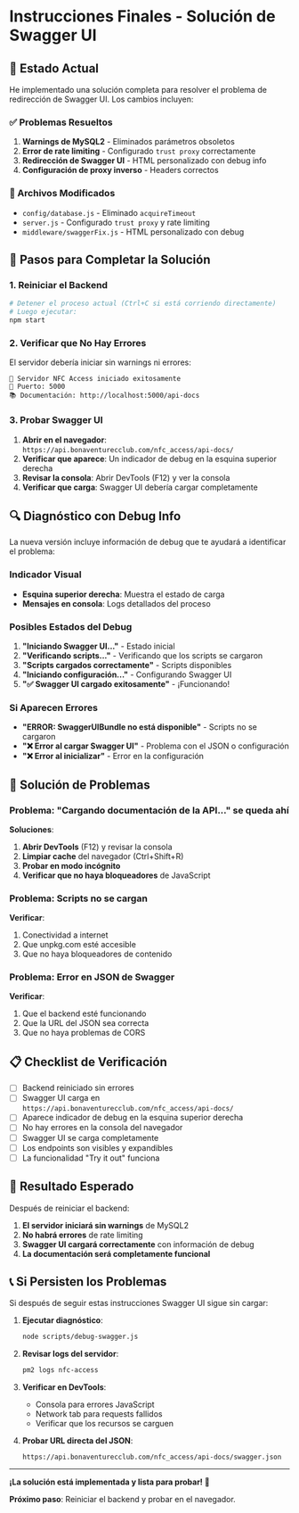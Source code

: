 # Instrucciones Finales - Solución de Swagger UI

## 🎯 Estado Actual

He implementado una solución completa para resolver el problema de redirección de Swagger UI. Los cambios incluyen:

### ✅ Problemas Resueltos

1. **Warnings de MySQL2** - Eliminados parámetros obsoletos
2. **Error de rate limiting** - Configurado `trust proxy` correctamente
3. **Redirección de Swagger UI** - HTML personalizado con debug info
4. **Configuración de proxy inverso** - Headers correctos

### 🔧 Archivos Modificados

- `config/database.js` - Eliminado `acquireTimeout`
- `server.js` - Configurado `trust proxy` y rate limiting
- `middleware/swaggerFix.js` - HTML personalizado con debug

## 🚀 Pasos para Completar la Solución

### 1. Reiniciar el Backend

```bash
# Detener el proceso actual (Ctrl+C si está corriendo directamente)
# Luego ejecutar:
npm start
```

### 2. Verificar que No Hay Errores

El servidor debería iniciar sin warnings ni errores:

```
🚀 Servidor NFC Access iniciado exitosamente
📡 Puerto: 5000
📚 Documentación: http://localhost:5000/api-docs
```

### 3. Probar Swagger UI

1. **Abrir en el navegador**: `https://api.bonaventurecclub.com/nfc_access/api-docs/`
2. **Verificar que aparece**: Un indicador de debug en la esquina superior derecha
3. **Revisar la consola**: Abrir DevTools (F12) y ver la consola
4. **Verificar que carga**: Swagger UI debería cargar completamente

## 🔍 Diagnóstico con Debug Info

La nueva versión incluye información de debug que te ayudará a identificar el problema:

### Indicador Visual
- **Esquina superior derecha**: Muestra el estado de carga
- **Mensajes en consola**: Logs detallados del proceso

### Posibles Estados del Debug

1. **"Iniciando Swagger UI..."** - Estado inicial
2. **"Verificando scripts..."** - Verificando que los scripts se cargaron
3. **"Scripts cargados correctamente"** - Scripts disponibles
4. **"Iniciando configuración..."** - Configurando Swagger UI
5. **"✅ Swagger UI cargado exitosamente"** - ¡Funcionando!

### Si Aparecen Errores

- **"ERROR: SwaggerUIBundle no está disponible"** - Scripts no se cargaron
- **"❌ Error al cargar Swagger UI"** - Problema con el JSON o configuración
- **"❌ Error al inicializar"** - Error en la configuración

## 🐛 Solución de Problemas

### Problema: "Cargando documentación de la API..." se queda ahí

**Soluciones**:
1. **Abrir DevTools** (F12) y revisar la consola
2. **Limpiar cache** del navegador (Ctrl+Shift+R)
3. **Probar en modo incógnito**
4. **Verificar que no haya bloqueadores** de JavaScript

### Problema: Scripts no se cargan

**Verificar**:
1. Conectividad a internet
2. Que unpkg.com esté accesible
3. Que no haya bloqueadores de contenido

### Problema: Error en JSON de Swagger

**Verificar**:
1. Que el backend esté funcionando
2. Que la URL del JSON sea correcta
3. Que no haya problemas de CORS

## 📋 Checklist de Verificación

- [ ] Backend reiniciado sin errores
- [ ] Swagger UI carga en `https://api.bonaventurecclub.com/nfc_access/api-docs/`
- [ ] Aparece indicador de debug en la esquina superior derecha
- [ ] No hay errores en la consola del navegador
- [ ] Swagger UI se carga completamente
- [ ] Los endpoints son visibles y expandibles
- [ ] La funcionalidad "Try it out" funciona

## 🎉 Resultado Esperado

Después de reiniciar el backend:

1. **El servidor iniciará sin warnings** de MySQL2
2. **No habrá errores** de rate limiting
3. **Swagger UI cargará correctamente** con información de debug
4. **La documentación será completamente funcional**

## 📞 Si Persisten los Problemas

Si después de seguir estas instrucciones Swagger UI sigue sin cargar:

1. **Ejecutar diagnóstico**:
   ```bash
   node scripts/debug-swagger.js
   ```

2. **Revisar logs del servidor**:
   ```bash
   pm2 logs nfc-access
   ```

3. **Verificar en DevTools**:
   - Consola para errores JavaScript
   - Network tab para requests fallidos
   - Verificar que los recursos se carguen

4. **Probar URL directa del JSON**:
   ```
   https://api.bonaventurecclub.com/nfc_access/api-docs/swagger.json
   ```

---

**¡La solución está implementada y lista para probar! 🚀**

**Próximo paso**: Reiniciar el backend y probar en el navegador.
